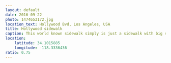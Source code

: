 ```yaml
---
layout: default
date: 2016-09-22
photo: 1474653172.jpg
location_text: Hollywood Bvd, Los Angeles, USA
title: Hollywood sidewalk
caption: This world known sidewalk simply is just a sidewalk with big stars on it. Many of them are empty, without any name, maybe one day I could get one? haha
location:
    latitude: 34.1015885
    longitude: -118.3336436
ratio: 0.75
---
```

